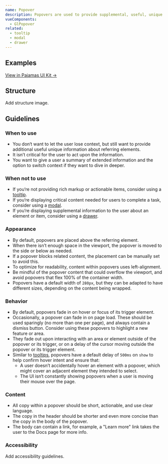```yaml
---
name: Popover
description: Popovers are used to provide supplemental, useful, unique information about an element, including one or multiple actionable elements. They inform the user of additional information within the context of their original view, but without forcing the user to act upon it like a modal.
vueComponents:
  - GlPopover
related:
  - tooltip
  - modal
  - drawer
---
```


## Examples

<gl-example-display class="app-styles gl-mb-5"  example-name="popover-basic"></gl-example-display>

[View in Pajamas UI Kit →](https://www.figma.com/file/qEddyqCrI7kPSBjGmwkZzQ/Component-library?node-id=425%3A131)

## Structure

<admonition type="todo">Add structure image.</admonition>

## Guidelines

### When to use

- You don‘t want to let the user lose context, but still want to provide additional useful unique information about referring elements.
- It isn’t critical for the user to act upon the information.
- You want to give a user a summary of extended information and the option to switch context if they want to dive in deeper.

### When not to use

- If you‘re not providing rich markup or actionable items, consider using a [tooltip](/components/tooltip).
- If you‘re displaying critical content needed for users to complete a task, consider using a [modal](/components/modal).
- If you‘re displaying supplemental information to the user about an element or item, consider using a [drawer](/components/drawer).

### Appearance

- By default, popovers are placed above the referring element. 
- When there isn’t enough space in the viewport, the popover is moved to the side or below as needed. 
- If a popover blocks related content, the placement can be manually set to avoid this.
- To optimize for readability, content within popovers uses left-alignment.
- Be mindful of the popover content that could overflow the viewport, and avoid popovers that flex 100% of the container width.
- Popovers have a default width of `280px`, but they can be adapted to have different sizes, depending on the content being wrapped.

### Behavior

- By default, popovers fade in on hover or focus of its trigger element. 
- Occasionally, a popover can fade in on page load. These should be used sparingly (no more than one per page), and always contain a dismiss button. Consider using these popovers to highlight a new feature or area.
- They fade out upon interacting with an area or element outside of the popover or its trigger, or on a delay of the cursor moving outside the popover or its trigger element.
- Similar to [tooltips](/components/tooltip), popovers have a default delay of `500ms` on `show` to help confirm hover intent and ensure that:
  - A user doesn’t accidentally hover an element with a popover, which might cover an adjacent element they intended to select.
  - The UI isn‘t constantly showing popovers when a user is moving their mouse over the page.

### Content

- All copy within a popover should be short, actionable, and use clear language. 
- The copy in the header should be shorter and even more concise than the copy in the body of the popover. 
- The body can contain a link, for example, a "Learn more" link takes the user to the Docs page for more info. 

### Accessibility

<admonition type="todo">Add accessibility guidelines.</admonition>
